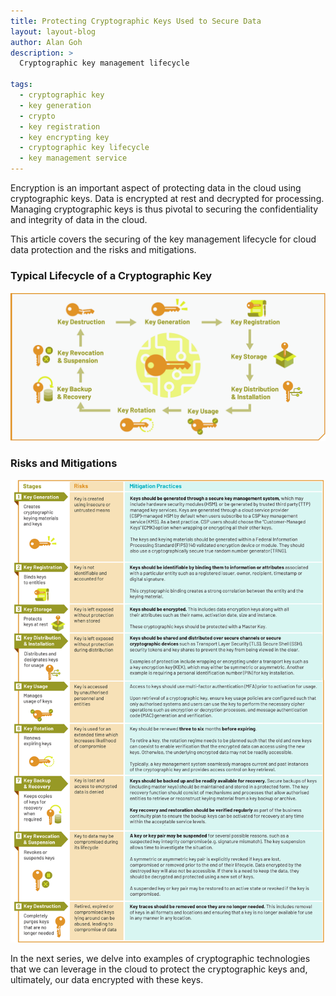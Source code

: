 ```yaml
---
title: Protecting Cryptographic Keys Used to Secure Data
layout: layout-blog
author: Alan Goh
description: >
  Cryptographic key management lifecycle

tags:
  - cryptographic key
  - key generation
  - crypto
  - key registration
  - key encrypting key
  - cryptographic key lifecycle
  - key management service
---
```


Encryption is an important aspect of protecting data in the cloud using cryptographic keys. Data is encrypted at rest and decrypted for processing. Managing cryptographic keys is thus pivotal to securing the confidentiality and integrity of data in the cloud. 

This article covers the securing of the key management lifecycle for cloud data protection and the risks and mitigations. 

### Typical Lifecycle of a Cryptographic Key

![cryptographic_key_lifecycle](/assets/img/cryptographic_key_lifecycle.png)

### Risks and Mitigations

![cryptographic_key_risks_mitigations](/assets/img/cryptographic_key_risks_mitigations.png)

In the next series, we delve into examples of cryptographic technologies that we can leverage in the cloud to protect the cryptographic keys and, ultimately, our data encrypted with these keys.
